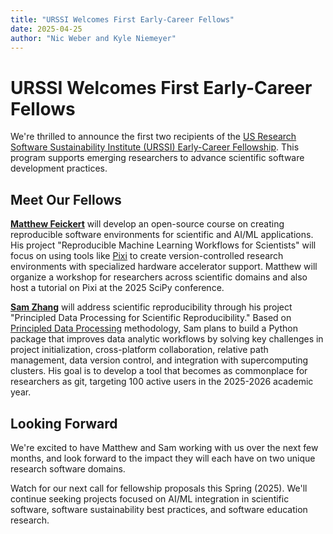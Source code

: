 ```yaml
---
title: "URSSI Welcomes First Early-Career Fellows"
date: 2025-04-25
author: "Nic Weber and Kyle Niemeyer"
---
```


# URSSI Welcomes First Early-Career Fellows

We're thrilled to announce the first two recipients of the [US Research Software Sustainability Institute (URSSI) Early-Career Fellowship](https://urssi.us/blog/2024/11/22/call-for-proposals-for-the-urssi-early-career-fellowship-program/). This program supports emerging researchers to advance scientific software development practices.

## Meet Our Fellows

**[Matthew Feickert](https://www.matthewfeickert.com/)** will develop an open-source course on creating reproducible software environments for scientific and AI/ML applications. His project "Reproducible Machine Learning Workflows for Scientists" will focus on using tools like [Pixi](https://pixi.sh/latest/) to create version-controlled research environments with specialized hardware accelerator support. Matthew will organize a workshop for researchers across scientific domains and also host a tutorial on Pixi at the 2025 SciPy conference.

**[Sam Zhang](https://sam.zhang.fyi/main/)** will address scientific reproducibility through his project "Principled Data Processing for Scientific Reproducibility." Based on [Principled Data Processing](https://www.youtube.com/watch?v=ZSunU9GQdcI) methodology, Sam plans to build a Python package that improves data analytic workflows by solving key challenges in project initialization, cross-platform collaboration, relative path management, data version control, and integration with supercomputing clusters. His goal is to develop a tool that becomes as commonplace for researchers as git, targeting 100 active users in the 2025-2026 academic year.

## Looking Forward

We're excited to have Matthew and Sam working with us over the next few months, and look forward to the impact they will each have on two unique research software domains. 

Watch for our next call for fellowship proposals this Spring (2025). We'll continue seeking projects focused on AI/ML integration in scientific software, software sustainability best practices, and software education research.

